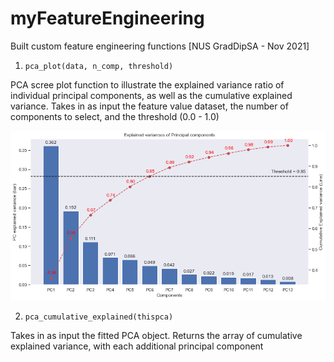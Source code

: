 # myFeatureEngineering
Built custom feature engineering functions [NUS GradDipSA - Nov 2021]


1. `pca_plot(data, n_comp, threshold)`

  PCA scree plot function to illustrate the explained variance ratio of individual principal components, as well as the cumulative explained variance. 
  Takes in as input the feature value dataset, the number of components to select, and the threshold (0.0 - 1.0) 
  
 <img src="https://github.com/manuelseet/myFeatureEngineering/blob/main/myPCA_plot.png"  alt="PCA scree plot"/> 
 
 
2. `pca_cumulative_explained(thispca)`

 Takes in as input the fitted PCA object. 
 Returns the array of cumulative explained variance, with each additional principal component 
